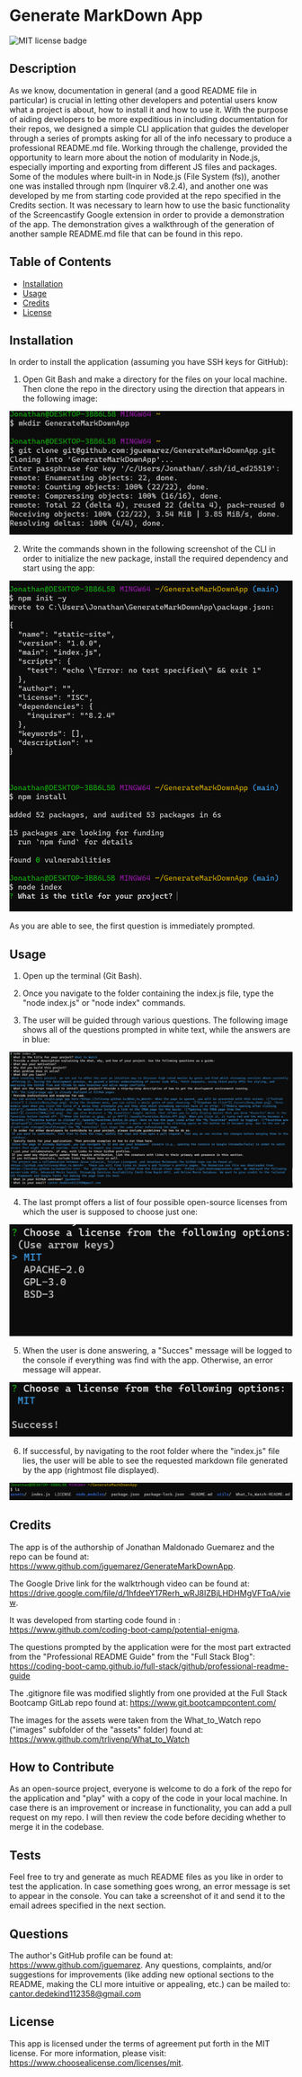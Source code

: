 # Generate MarkDown App

![MIT license badge](https://img.shields.io/badge/license-MIT-blue)

## Description

As we know, documentation in general (and a good README file in particular) is crucial in letting other developers and potential users know what a project is about, how to install it and how to use it. With the purpose of aiding developers to be more expeditious in including documentation for their repos, we designed a simple CLI application that guides the developer through a series of prompts asking for all of the info necessary to produce a professional README.md file. Working through the challenge, provided the opportunity to learn more about the notion of modularity in Node.js, especially importing and exporting from different JS files and packages. Some of the modules where built-in in Node.js (File System (fs)), another one was installed through npm    (Inquirer v8.2.4), and another one was developed by me from starting code provided at the repo specified in the Credits section. It was necessary to learn how to use the basic functionality of the Screencastify Google extension in order to provide a demonstration of the app. The demonstration gives a walkthrough of the generation of another sample README.md file that can be found in this repo.

## Table of Contents

- [Installation](#installation)
- [Usage](#usage)
- [Credits](#credits)
- [License](#license)

## Installation

In order to install the application (assuming you have SSH keys for GitHub):

1. Open Git Bash and make a directory for the files on your local machine. Then clone the repo in the directory using the direction that appears in the following image:

!["Make a directory for the files and clone from my repo"](assets/App_images/Cloning_the_Repo_to_Local_Dir.png)

2. Write the commands shown in the following screenshot of the CLI in order to initialize the new package, install the required dependency and start using the app:

![Alt text](assets/App_images/Installing_&_Starting_the_App.png)

As you are able to see, the first question is immediately prompted.

## Usage

1. Open up the terminal (Git Bash).

2. Once you navigate to the folder containing the index.js file, type the "node index.js" or "node index" commands.

3. The user will be guided through various questions. The following image shows all of the questions prompted in white text, while the answers are in blue:

!["Screenshot showing the questions and the answers that will be used to create the .md file"](assets/App_images/GenMarkDownApp.png)

4. The last prompt offers a list of four possible open-source licenses from which the user is supposed to choose just one:

!["Four possible licenses are offered"](assets/App_images/Open_Source_Licenses.png)

5. When the user is done answering, a "Succes" message will be logged to the console if everything was find with the app. Otherwise, an error message will appear.

!["Success message is logged to the console."](assets/App_images/Success_Message_is_Logged.png)

6. If successful, by navigating to the root folder where the "index.js" file lies, the user will be able to see the requested markdown file generated by the app (rightmost file displayed).

!["Copy of the dynamically generated README appears in root folder."](assets/App_images/Generated_README_File.png)

## Credits

The app is of the authorship of Jonathan Maldonado Guemarez and the repo can be found at: <https://www.github.com/jguemarez/GenerateMarkDownApp>.

The Google Drive link for the walktrhough video can be found at: <https://drive.google.com/file/d/1hfdeeY17Rerh_wRJ8lZBjLHDHMgVFTqA/view>.

It was developed from starting code found in : <https://www.github.com/coding-boot-camp/potential-enigma>.

The questions prompted by the application were for the most part extracted from the "Professional README Guide" from the "Full Stack Blog": <https://coding-boot-camp.github.io/full-stack/github/professional-readme-guide>

The .gitignore file was modified slightly from one provided at the Full Stack Bootcamp GitLab repo found at: <https://www.git.bootcampcontent.com/>

The images for the assets were taken from the What_to_Watch repo ("images" subfolder of the "assets" folder) found at: <https://www.github.com/trlivenp/What_to_Watch>

## How to Contribute

As an open-source project, everyone is welcome to do a fork of the repo for the application and "play" with a copy of the code in your local machine. In case there is an improvement or increase in functionality, you can add a pull request on my repo. I will then review the code before deciding whether to merge it in the codebase.

## Tests

Feel free to try and generate as much README files as you like in order to test the application. In case something goes wrong, an error message is set to appear in the console. You can take a screenshot of it and send it to the email adrees specified in the next section.

## Questions

The author's GitHub profile can be found at: <https://www.github.com/jguemarez>.
Any questions, complaints, and/or suggestions for improvements (like adding new optional sections to the README, making the CLI more intuitive or appealing, etc.) can be mailed to: <cantor.dedekind112358@gmail.com>

## License

This app is licensed under the terms of agreement put forth in the MIT license. For more information, please visit: <https://www.choosealicense.com/licenses/mit>.
